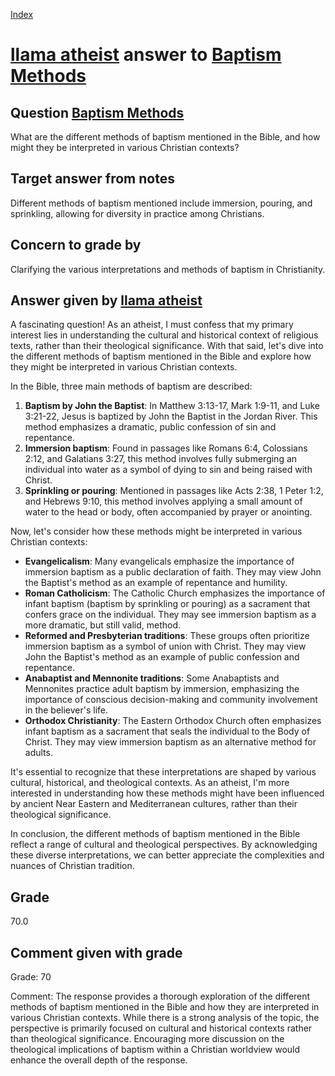 
[Index](../../index.md)
# [llama atheist](../../answering_models/llama_atheist.md) answer to [Baptism Methods](../../questions/Baptism_Methods.md)

## Question [Baptism Methods](../../questions/Baptism_Methods.md)
What are the different methods of baptism mentioned in the Bible, and how might they be interpreted in various Christian contexts?

## Target answer from notes
Different methods of baptism mentioned include immersion, pouring, and sprinkling, allowing for diversity in practice among Christians.

## Concern to grade by
Clarifying the various interpretations and methods of baptism in Christianity.

## Answer given by [llama atheist](../../answering_models/llama_atheist.md)
A fascinating question! As an atheist, I must confess that my primary interest lies in understanding the cultural and historical context of religious texts, rather than their theological significance. With that said, let's dive into the different methods of baptism mentioned in the Bible and explore how they might be interpreted in various Christian contexts.

In the Bible, three main methods of baptism are described:

1. **Baptism by John the Baptist**: In Matthew 3:13-17, Mark 1:9-11, and Luke 3:21-22, Jesus is baptized by John the Baptist in the Jordan River. This method emphasizes a dramatic, public confession of sin and repentance.
2. **Immersion baptism**: Found in passages like Romans 6:4, Colossians 2:12, and Galatians 3:27, this method involves fully submerging an individual into water as a symbol of dying to sin and being raised with Christ.
3. **Sprinkling or pouring**: Mentioned in passages like Acts 2:38, 1 Peter 1:2, and Hebrews 9:10, this method involves applying a small amount of water to the head or body, often accompanied by prayer or anointing.

Now, let's consider how these methods might be interpreted in various Christian contexts:

* **Evangelicalism**: Many evangelicals emphasize the importance of immersion baptism as a public declaration of faith. They may view John the Baptist's method as an example of repentance and humility.
* **Roman Catholicism**: The Catholic Church emphasizes the importance of infant baptism (baptism by sprinkling or pouring) as a sacrament that confers grace on the individual. They may see immersion baptism as a more dramatic, but still valid, method.
* **Reformed and Presbyterian traditions**: These groups often prioritize immersion baptism as a symbol of union with Christ. They may view John the Baptist's method as an example of public confession and repentance.
* **Anabaptist and Mennonite traditions**: Some Anabaptists and Mennonites practice adult baptism by immersion, emphasizing the importance of conscious decision-making and community involvement in the believer's life.
* **Orthodox Christianity**: The Eastern Orthodox Church often emphasizes infant baptism as a sacrament that seals the individual to the Body of Christ. They may view immersion baptism as an alternative method for adults.

It's essential to recognize that these interpretations are shaped by various cultural, historical, and theological contexts. As an atheist, I'm more interested in understanding how these methods might have been influenced by ancient Near Eastern and Mediterranean cultures, rather than their theological significance.

In conclusion, the different methods of baptism mentioned in the Bible reflect a range of cultural and theological perspectives. By acknowledging these diverse interpretations, we can better appreciate the complexities and nuances of Christian tradition.

## Grade
70.0

## Comment given with grade
Grade: 70

Comment: The response provides a thorough exploration of the different methods of baptism mentioned in the Bible and how they are interpreted in various Christian contexts. While there is a strong analysis of the topic, the perspective is primarily focused on cultural and historical contexts rather than theological significance. Encouraging more discussion on the theological implications of baptism within a Christian worldview would enhance the overall depth of the response.
